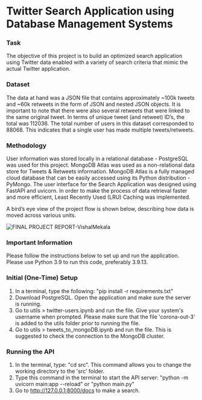 # Twitter Search Application using Database Management Systems
### Task
The objective of this project is to build an optimized search application using Twitter data enabled with a variety of search criteria that mimic the actual Twitter application.

### Dataset
The data at hand was a JSON file that contains approximately ~100k tweets and ~60k retweets in the form of JSON and nested JSON objects. It is important to note that there were also several retweets that were linked to the same original tweet. In terms of unique tweet (and retweet) ID’s, the total was 112036. The total number of users in this dataset corresponded to 88068. This indicates that a single user has made multiple tweets/retweets.

### Methodology
User information was stored locally in a relational database - PostgreSQL was used for this project. MongoDB Atlas was used as a non-relational data store for Tweets & Retweets information. MongoDB Atlas is a fully managed cloud database that can be easily accessed using its Python distribution - PyMongo. The user interface for the Search Application was designed using FastAPI and uvicorn. In order to make the process of data retrieval faster and more efficient, Least Recently Used (LRU) Caching was implemented.

A bird’s eye view of the project flow is shown below, describing how data is moved across various units.

![FINAL PROJECT REPORT-VishalMekala](https://github.com/vishalreddy98/twitter-search-application/assets/83286490/a33d916d-6d14-456c-b49c-59d553c153a8)

### Important Information
Please follow the instructions below to set up and run the application. Please use Python 3.9 to run this code, preferably 3.9.13.

### Initial (One-Time) Setup
1. In a terminal, type the following: "pip install -r requirements.txt"
2. Download PostgreSQL. Open the application and make sure the server is running.
3. Go to utils > twitter-users.ipynb and run the file. Give your system's username when prompted. Please make sure that the file 'corona-out-3' is added to the utils folder prior to running the file.
4. Go to utils > tweets_to_mongoDB.ipynb and run the file. This is suggested to check the connection to the MongoDB cluster.

### Running the API
1. In the terminal, type: "cd src". This command allows you to change the working directory to the 'src' folder.
2. Type this command in the terminal to start the API server: "python -m uvicorn main:app --reload" or "python main.py"
3. Go to http://127.0.0.1:8000/docs to make a search.
